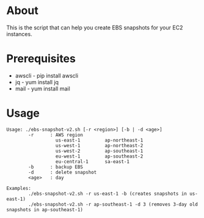# About #
This is the script that can help you create EBS snapshots for your EC2 instances.

# Prerequisites #
* awscli - pip install awscli
* jq - yum install jq
* mail - yum install mail

# Usage #
```
Usage: ./ebs-snapshot-v2.sh [-r <region>] [-b | -d <age>]
       	-r     	: AWS region
                  us-east-1    		ap-northeast-1
                  us-west-1    		ap-northeast-2
                  us-west-2    		ap-southeast-1
                  eu-west-1    		ap-southeast-2
                  eu-central-1 		sa-east-1
        -b     	: backup EBS
        -d     	: delete snapshot
        <age>  	: day

Examples:
        ./ebs-snapshot-v2.sh -r us-east-1 -b (creates snapshots in us-east-1)
        ./ebs-snapshot-v2.sh -r ap-southeast-1 -d 3 (removes 3-day old snapshots in ap-southeast-1)
```
